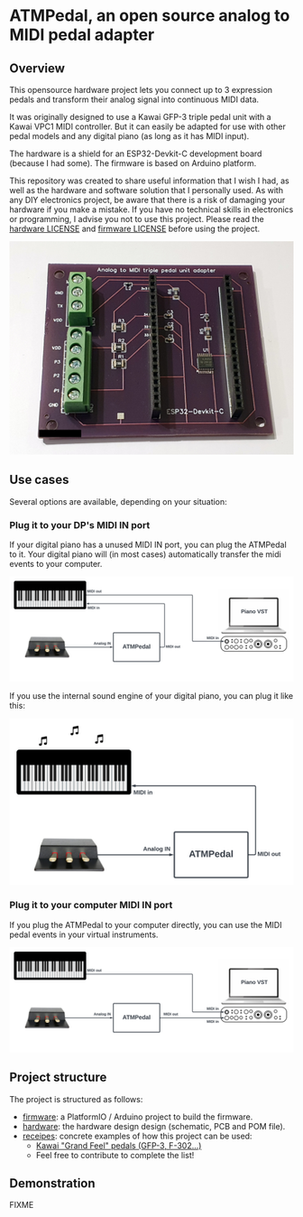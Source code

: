 # ATMPedal, an open source analog to MIDI pedal adapter

## Overview

This opensource hardware project lets you connect up to 3 expression pedals and transform their analog signal into continuous MIDI data.

It was originally designed to use a Kawai GFP-3 triple pedal unit with a Kawai VPC1 MIDI controller. But it can easily be adapted for use with other pedal models and any digital piano (as long as it has MIDI input).

The hardware is a shield for an ESP32-Devkit-C development board (because I had some). The firmware is based on Arduino platform.

This repository was created to share useful information that I wish I had, as well as the hardware and software solution that I personally used. As with any DIY electronics project, be aware that there is a risk of damaging your hardware if you make a mistake. If you have no technical skills in electronics or programming, I advise you not to use this project. Please read the [hardware LICENSE](./hardware/LICENSE) and [firmware LICENSE](./firmware/LICENSE) before using the project.

![](./assets/atmpedal_empty.jpg)


## Use cases

Several options are available, depending on your situation:

### Plug it to your DP's MIDI IN port

If your digital piano has a unused MIDI IN port, you can plug the ATMPedal to it.
Your digital piano will (in most cases) automatically transfer the midi events to your computer.

![](./assets/usage_dp_relay.png)

If you use the internal sound engine of your digital piano, you can plug it like this:

![](./assets/usage_standalone_dp.png)


### Plug it to your computer MIDI IN port

If you plug the ATMPedal to your computer directly, you can use the MIDI pedal events in your virtual instruments.

![](./assets/usage_standalone_midi.png)



## Project structure

The project is structured as follows:

- [firmware](./firmware): a PlatformIO / Arduino project to build the firmware.
- [hardware](./hardware): the hardware design design (schematic, PCB and POM file).
- [receipes](./receipes): concrete examples of how this project can be used:
  * [Kawai "Grand Feel" pedals (GFP-3, F-302...)](./receipes/kawai_grand_feed_pedals/README.md)
  * Feel free to contribute to complete the list!

## Demonstration

FIXME


